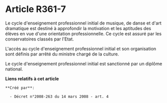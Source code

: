 # Article R361-7

Le cycle d'enseignement professionnel initial de musique, de danse et d'art dramatique est destiné à approfondir la
motivation et les aptitudes des élèves en vue d'une orientation professionnelle. Ce cycle est assuré par les conservatoires
classés par l'Etat. 

L'accès au cycle d'enseignement professionnel initial et son organisation sont définis par arrêté du ministre chargé de la
culture. 

Le cycle d'enseignement professionnel initial est sanctionné par un diplôme national.

**Liens relatifs à cet article**

	**Créé par**:

	  - Décret n°2008-263 du 14 mars 2008 - art. 4
